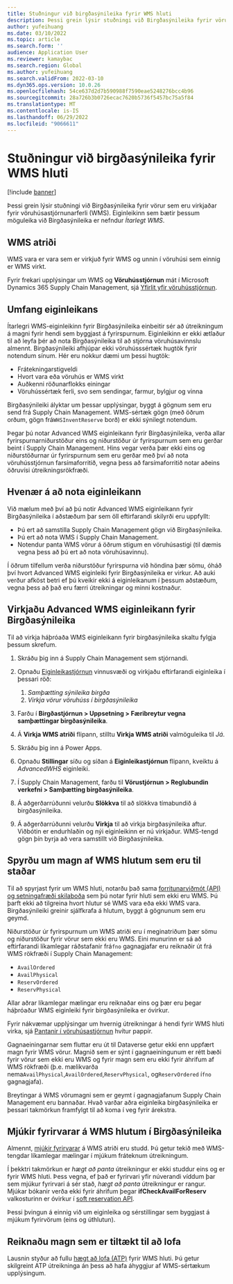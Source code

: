 ```yaml
---
title: Stuðningur við birgðasýnileika fyrir WMS hluti
description: Þessi grein lýsir stuðningi við Birgðasýnileika fyrir vörur sem eru virkjaðar fyrir vöruhúsastjórnunarferli (WMS vörur).
author: yufeihuang
ms.date: 03/10/2022
ms.topic: article
ms.search.form: ''
audience: Application User
ms.reviewer: kamaybac
ms.search.region: Global
ms.author: yufeihuang
ms.search.validFrom: 2022-03-10
ms.dyn365.ops.version: 10.0.26
ms.openlocfilehash: 54ce637d2d7b590988f7590eae5248276bcc4b96
ms.sourcegitcommit: 28a726b3b0726ecac7620b5736f5457bc75a5f84
ms.translationtype: MT
ms.contentlocale: is-IS
ms.lasthandoff: 06/29/2022
ms.locfileid: "9066611"
---
```

# <a name="inventory-visibility-support-for-wms-items"></a>Stuðningur við birgðasýnileika fyrir WMS hluti

[!include [banner](../includes/banner.md)]

Þessi grein lýsir stuðningi við Birgðasýnileika fyrir vörur sem eru virkjaðar fyrir vöruhúsastjórnunarferli (WMS). Eiginleikinn sem bætir þessum möguleika við Birgðasýnileika er nefndur *Ítarlegt WMS*.

## <a name="wms-items"></a>WMS atriði

WMS vara er vara sem er virkjuð fyrir WMS og unnin í vöruhúsi sem einnig er WMS virkt.

Fyrir frekari upplýsingar um WMS og **Vöruhússtjórnun** mát í Microsoft Dynamics 365 Supply Chain Management, sjá [Yfirlit yfir vöruhússtjórnun](../warehousing/warehouse-management-overview.md).

## <a name="scope-of-the-feature"></a>Umfang eiginleikans

Ítarlegri WMS-eiginleikinn fyrir Birgðasýnileika einbeitir sér að útreikningum á magni fyrir hendi sem byggjast á fyrirspurnum. Eiginleikinn er ekki ætlaður til að leyfa þér að nota Birgðasýnileika til að stjórna vöruhúsavinnslu almennt. Birgðasýnileiki afhjúpar ekki vöruhússsértæk hugtök fyrir notendum sínum. Hér eru nokkur dæmi um þessi hugtök:

- Frátekningarstigveldi
- Hvort vara eða vöruhús er WMS virkt
- Auðkenni röðunarflokks einingar
- Vöruhússértæk ferli, svo sem sendingar, farmur, bylgjur og vinna

Birgðasýnileiki ályktar um þessar upplýsingar, byggt á gögnum sem eru send frá Supply Chain Management. WMS-sértæk gögn (með öðrum orðum, gögn frá`WHSInventReserve` borð) er ekki sýnilegt notendum.

Þegar þú notar Advanced WMS eiginleikann fyrir Birgðasýnileika, verða allar fyrirspurnarniðurstöður eins og niðurstöður úr fyrirspurnum sem eru gerðar beint í Supply Chain Management. Hins vegar verða þær ekki eins og niðurstöðurnar úr fyrirspurnum sem eru gerðar með því að nota vöruhússtjórnun farsímaforritið, vegna þess að farsímaforritið notar aðeins öðruvísi útreikningsrökfræði.

## <a name="when-to-use-the-feature"></a>Hvenær á að nota eiginleikann

Við mælum með því að þú notir Advanced WMS eiginleikann fyrir Birgðasýnileika í aðstæðum þar sem öll eftirfarandi skilyrði eru uppfyllt:

- Þú ert að samstilla Supply Chain Management gögn við Birgðasýnileika.
- Þú ert að nota WMS í Supply Chain Management.
- Notendur panta WMS vörur á öðrum stigum en vöruhúsastigi (til dæmis vegna þess að þú ert að nota vöruhúsavinnu).

Í öðrum tilfellum verða niðurstöður fyrirspurna við höndina þær sömu, óháð því hvort Advanced WMS eiginleiki fyrir Birgðasýnileika er virkur. Að auki verður afköst betri ef þú kveikir ekki á eiginleikanum í þessum aðstæðum, vegna þess að það eru færri útreikningar og minni kostnaður.

## <a name="enable-the-advanced-wms-feature-for-inventory-visibility"></a>Virkjaðu Advanced WMS eiginleikann fyrir Birgðasýnileika

Til að virkja háþróaða WMS eiginleikann fyrir birgðasýnileika skaltu fylgja þessum skrefum.

1. Skráðu þig inn á Supply Chain Management sem stjórnandi.
1. Opnaðu [Eiginleikastjórnun](../../fin-ops-core/fin-ops/get-started/feature-management/feature-management-overview.md) vinnusvæði og virkjaðu eftirfarandi eiginleika í þessari röð:

    1. *Samþætting sýnileika birgða*
    1. *Virkja vörur vöruhúss í birgðasýnileika*

1. Farðu í **Birgðastjórnun \> Uppsetning \> Færibreytur vegna samþættingar birgðasýnileika**.
1. Á **Virkja WMS atriði** flipann, stilltu **Virkja WMS atriði** valmöguleika til *Já*.
1. Skráðu þig inn á Power Apps.
1. Opnaðu **Stillingar** síðu og síðan á **Eiginleikastjórnun** flipann, kveiktu á *AdvancedWHS* eiginleiki.
1. Í Supply Chain Management, farðu til **Vörustjórnun \> Reglubundin verkefni \> Samþætting birgðasýnileika**.
1. Á aðgerðarrúðunni velurðu **Slökkva** til að slökkva tímabundið á birgðasýnileika.
1. Á aðgerðarrúðunni velurðu **Virkja** til að virkja birgðasýnileika aftur. Viðbótin er endurhlaðin og nýi eiginleikinn er nú virkjaður. WMS-tengd gögn þín byrja að vera samstillt við Birgðasýnileika.

## <a name="query-on-hand-quantities-of-wms-items"></a>Spyrðu um magn af WMS hlutum sem eru til staðar

Til að spyrjast fyrir um WMS hluti, notarðu það sama [forritunarviðmót (API) og setningafræði skilaboða](inventory-visibility-api.md) sem þú notar fyrir hluti sem ekki eru WMS. Þú þarft ekki að tilgreina hvort hlutur sé WMS vara eða ekki WMS vara. Birgðasýnileiki greinir sjálfkrafa á hlutum, byggt á gögnunum sem eru geymd.

Niðurstöður úr fyrirspurnum um WMS atriði eru í meginatriðum þær sömu og niðurstöður fyrir vörur sem ekki eru WMS. Eini munurinn er sá að eftirfarandi líkamlegar ráðstafanir frá`fno` gagnagjafar eru reiknaðir út frá WMS rökfræði í Supply Chain Management:

- `AvailOrdered`
- `AvailPhysical`
- `ReservOrdered`
- `ReservPhysical`

Allar aðrar líkamlegar mælingar eru reiknaðar eins og þær eru þegar háþróaður WMS eiginleiki fyrir birgðasýnileika er óvirkur.

Fyrir nákvæmar upplýsingar um hvernig útreikningar á hendi fyrir WMS hluti virka, sjá [Pantanir í vöruhúsastjórnun](https://www.microsoft.com/download/details.aspx?id=43284) hvítur pappír.

Gagnaeiningarnar sem fluttar eru út til Dataverse getur ekki enn uppfært magn fyrir WMS vörur. Magnið sem er sýnt í gagnaeiningunum er rétt bæði fyrir vörur sem ekki eru WMS og fyrir magn sem eru ekki fyrir áhrifum af WMS rökfræði (þ.e. mælikvarða nema`AvailPhysical`,`AvailOrdered`,`ReservPhysical`, og`ReservOrdered` í`fno` gagnagjafa).

Breytingar á WMS vörumagni sem er geymt í gagnagjafanum Supply Chain Management eru bannaðar. Hvað varðar aðra eiginleika birgðasýnileika er þessari takmörkun framfylgt til að koma í veg fyrir árekstra.

## <a name="soft-reservations-on-wms-items-in-inventory-visibility"></a>Mjúkir fyrirvarar á WMS hlutum í Birgðasýnileika

Almennt, [mjúkir fyrirvarar](inventory-visibility-reservations.md) á WMS atriði eru studd. Þú getur tekið með WMS-tengdar líkamlegar mælingar í mjúkum fráteknum útreikningum. 

Í þekktri takmörkun er *hægt að panta* útreikningur er ekki studdur eins og er fyrir WMS hluti. Þess vegna, ef það er fyrirvari yfir núverandi víddum þar sem mjúkur fyrirvari á sér stað, *hægt að panta* útreikningur er rangur. Mjúkar bókanir verða ekki fyrir áhrifum þegar **ifCheckAvailForReserv** valkosturinn er óvirkur í [soft reservation API](inventory-visibility-api.md#create-one-reservation-event).

Þessi þvingun á einnig við um eiginleika og sérstillingar sem byggjast á mjúkum fyrirvörum (eins og úthlutun).

## <a name="calculate-available-to-promise-quantities"></a>Reiknaðu magn sem er tiltækt til að lofa

Lausnin styður að fullu [hægt að lofa (ATP)](inventory-visibility-available-to-promise.md) fyrir WMS hluti. Þú getur skilgreint ATP útreikninga án þess að hafa áhyggjur af WMS-sértækum upplýsingum.
